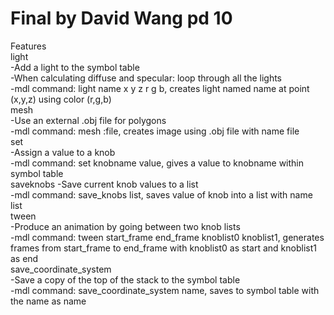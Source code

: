 # Final by David Wang pd 10
Features  
light  
  -Add a light to the symbol table  
  -When calculating diffuse and specular: loop through all the lights  
  -mdl command: light name x y z r g b, creates light named name at point (x,y,z) using color (r,g,b)  
mesh  
  -Use an external .obj file for polygons  
  -mdl command: mesh :file, creates image using .obj file with name file  
set  
  -Assign a value to a knob  
  -mdl command: set knobname value, gives a value to knobname within symbol table  
saveknobs
  -Save current knob values to a list  
  -mdl command: save_knobs list, saves value of knob into a list with name list  
tween  
  -Produce an animation by going between two knob lists  
  -mdl command: tween start_frame end_frame knoblist0 knoblist1, generates frames from start_frame to end_frame with knoblist0 as start and knoblist1 as end  
save_coordinate_system  
  -Save a copy of the top of the stack to the symbol table  
  -mdl command: save_coordinate_system name, saves to symbol table with the name as name
